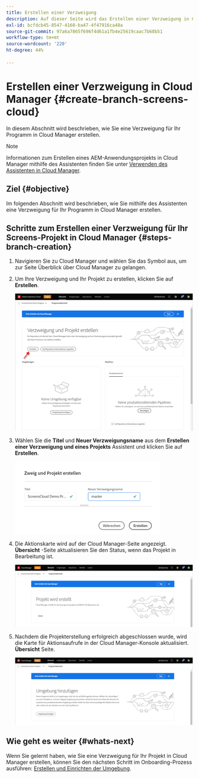 ```yaml
---
title: Erstellen einer Verzweigung
description: Auf dieser Seite wird das Erstellen einer Verzweigung in Cloud Manager für Screens as a Cloud Service beschrieben.
exl-id: bcfdcb45-8547-4160-ba47-4f47916ca48a
source-git-commit: 97a6a7865f696f4d61a1fb4e25619caac7b68b51
workflow-type: tm+mt
source-wordcount: '220'
ht-degree: 44%

---
```


# Erstellen einer Verzweigung in Cloud Manager {#create-branch-screens-cloud}

In diesem Abschnitt wird beschrieben, wie Sie eine Verzweigung für Ihr Programm in Cloud Manager erstellen.

>[!NOTE]
>Informationen zum Erstellen eines AEM-Anwendungsprojekts in Cloud Manager mithilfe des Assistenten finden Sie unter [Verwenden des Assistenten in Cloud Manager](https://experienceleague.adobe.com/docs/experience-manager-cloud-service/content/implementing/using-cloud-manager/create-application-project/using-the-wizard.html?lang=en).

## Ziel {#objective}

Im folgenden Abschnitt wird beschrieben, wie Sie mithilfe des Assistenten eine Verzweigung für Ihr Programm in Cloud Manager erstellen.

## Schritte zum Erstellen einer Verzweigung für Ihr Screens-Projekt in Cloud Manager {#steps-branch-creation}

1. Navigieren Sie zu Cloud Manager und wählen Sie das Symbol aus, um zur Seite Überblick über Cloud Manager zu gelangen.

1. Um Ihre Verzweigung und Ihr Projekt zu erstellen, klicken Sie auf **Erstellen**.

   ![Bild](/help/screens-cloud/assets/onboarding/create-branch1.png)

1. Wählen Sie die **Titel** und **Neuer Verzweigungsname** aus dem **Erstellen einer Verzweigung und eines Projekts** Assistent und klicken Sie auf **Erstellen**.

   ![Bild](/help/screens-cloud/assets/onboarding/create-branch2.png)

1. Die Aktionskarte wird auf der Cloud Manager-Seite angezeigt. **Übersicht** -Seite aktualisieren Sie den Status, wenn das Projekt in Bearbeitung ist.

   ![Bild](/help/screens-cloud/assets/onboarding/create-branch3.png)

1. Nachdem die Projekterstellung erfolgreich abgeschlossen wurde, wird die Karte für Aktionsaufrufe in der Cloud Manager-Konsole aktualisiert. **Übersicht** Seite.

   ![image](/help/screens-cloud/assets/onboarding/create-branch4.png)

## Wie geht es weiter {#whats-next}

Wenn Sie gelernt haben, wie Sie eine Verzweigung für Ihr Projekt in Cloud Manager erstellen, können Sie den nächsten Schritt im Onboarding-Prozess ausführen: [Erstellen und Einrichten der Umgebung](/help/screens-cloud/onboarding-screens-cloud/creating-an-environment.md).
